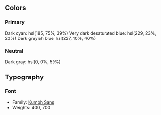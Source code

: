 ## Colors

### Primary

Dark cyan: hsl(185, 75%, 39%)
Very dark desaturated blue: hsl(229, 23%, 23%)
Dark grayish blue: hsl(227, 10%, 46%)

### Neutral

Dark gray: hsl(0, 0%, 59%)

## Typography

### Font

- Family: [Kumbh Sans](https://fonts.google.com/specimen/Kumbh+Sans)
- Weights: 400, 700
